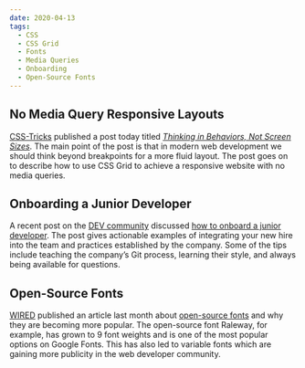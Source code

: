 ```yaml
---
date: 2020-04-13
tags:
  - CSS
  - CSS Grid
  - Fonts
  - Media Queries
  - Onboarding
  - Open-Source Fonts
---
```


## No Media Query Responsive Layouts

[CSS-Tricks](https://css-tricks.com/) published a post today titled _[Thinking in Behaviors, Not Screen Sizes](https://css-tricks.com/thinking-in-behaviors-not-screen-sizes/)_. The main point of the post is that in modern web development we should think beyond breakpoints for a more fluid layout. The post goes on to describe how to use CSS Grid to achieve a responsive website with no media queries.

## Onboarding a Junior Developer

A recent post on the [DEV community](https://dev.to/) discussed [how to onboard a junior developer](https://dev.to/carolstran/onboarding-a-junior-developer-to-your-team-here-s-12-tips-4g3a). The post gives actionable examples of integrating your new hire into the team and practices established by the company. Some of the tips include teaching the company’s Git process, learning their style, and always being available for questions.

## Open-Source Fonts

[WIRED](https://www.wired.com/) published an article last month about [open-source fonts](https://www.wired.com/story/open-source-fonts-love-letters-design-community/) and why they are becoming more popular. The open-source font Raleway, for example, has grown to 9 font weights and is one of the most popular options on Google Fonts. This has also led to variable fonts which are gaining more publicity in the web developer community.
